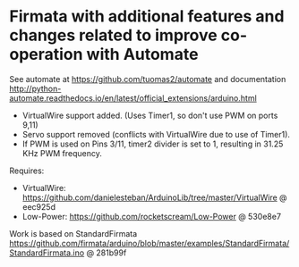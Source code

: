 Firmata with additional features and changes related to improve co-operation with Automate
==========================================================================================

See automate at <https://github.com/tuomas2/automate> and 
documentation <http://python-automate.readthedocs.io/en/latest/official_extensions/arduino.html>


 - VirtualWire support added. (Uses Timer1, so don't use PWM on ports 9,11) 
 - Servo support removed (conflicts with VirtualWire due to use of Timer1).
 - If PWM is used on Pins 3/11, timer2 divider is set to 1, resulting in 31.25 KHz PWM frequency. 

Requires:
 - VirtualWire: https://github.com/danielesteban/ArduinoLib/tree/master/VirtualWire @ eec925d  
 - Low-Power: https://github.com/rocketscream/Low-Power @ 530e8e7

Work is based on StandardFirmata 
https://github.com/firmata/arduino/blob/master/examples/StandardFirmata/StandardFirmata.ino @ 281b99f  
